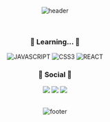 <div align="center">
 
![header](https://capsule-render.vercel.app/api?type=transparent&color=gradient,50:c779d0,100:4bc0c8&height=185&section=header&text=Hi!%20I'm%20Daeun👋🏻%20&fontSize=80&fontAlignY=75&fontColor=f5f5f5&animation=twinkling)
 
<br/>
 
### <p align=center>📖 Learning... 📖</p>
<img alt="JAVASCRIPT" src ="https://img.shields.io/badge/JAVASCRIPT-F7DF1E.svg?&style=for-the-badge&logo=JAVASCRIPT&logoColor=white"/> <img alt="CSS3" src ="https://img.shields.io/badge/CSS3-1572B6.svg?&style=for-the-badge&logo=CSS3&logoColor=white"/> <img alt="REACT" src ="https://img.shields.io/badge/REACT-61DAFB.svg?&logo=REACT&style=for-the-badge&logoColor=white"/>
</div>


<h3 align="center"><b>💌 Social 💌 </b></h3>
<div align="center">
<a href="mailto:nde40345@gmail.com"><img src="https://img.shields.io/badge/Gmail-D14836?style=for-the-badge&logo=gmail&logoColor=white&link=mailto:nde40345@gmail.com"/></a>
<a href="https://www.instagram.com/ska_ekdms"><img src="https://img.shields.io/badge/Instagram-%23E4405F.svg?style=for-the-badge&logo=Instagram&logoColor=white&link=https://www.instagram.com/ska_ekdms"/></a>
<a href="https://velog.io/@namdaeun"><img src="http://img.shields.io/badge/-Velog-20c997?style=for-the-badge&link=https://velog.io/@namdaeun"/></a>
<br>
<br/>
 
<!-- <h3 align="center">👩🏻‍💻 My Github Stats 👩🏻‍💻</h3>
<div align="center"> -->
<!--   
![Daeun's GitHub stats](https://github-readme-stats.vercel.app/api?username=namdaeun&show_icons=true&theme=dracula)
 -->
![footer](https://capsule-render.vercel.app/api?type=waving&section=footer&color=gradient,100:4bc0c8&height=100)
 </div>
